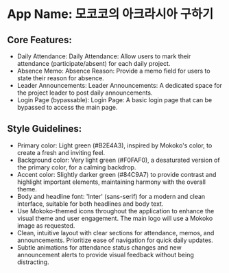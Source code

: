 # **App Name**: 모코코의 아크라시아 구하기

## Core Features:

- Daily Attendance: Daily Attendance: Allow users to mark their attendance (participate/absent) for each daily project.
- Absence Memo: Absence Reason: Provide a memo field for users to state their reason for absence.
- Leader Announcements: Leader Announcements: A dedicated space for the project leader to post daily announcements.
- Login Page (bypassable): Login Page: A basic login page that can be bypassed to access the main page.

## Style Guidelines:

- Primary color: Light green (#B2E4A3), inspired by Mokoko's color, to create a fresh and inviting feel.
- Background color: Very light green (#F0FAF0), a desaturated version of the primary color, for a calming backdrop.
- Accent color: Slightly darker green (#84C9A7) to provide contrast and highlight important elements, maintaining harmony with the overall theme.
- Body and headline font: 'Inter' (sans-serif) for a modern and clean interface, suitable for both headlines and body text.
- Use Mokoko-themed icons throughout the application to enhance the visual theme and user engagement. The main logo will use a Mokoko image as requested.
- Clean, intuitive layout with clear sections for attendance, memos, and announcements. Prioritize ease of navigation for quick daily updates.
- Subtle animations for attendance status changes and new announcement alerts to provide visual feedback without being distracting.